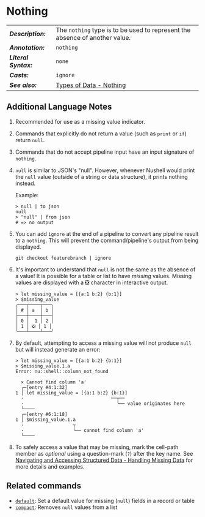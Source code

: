 # Nothing

|                       |                                                                             |
| --------------------- | --------------------------------------------------------------------------- |
| **_Description:_**    | The `nothing` type is to be used to represent the absence of another value. |
| **_Annotation:_**     | `nothing`                                                                   |
| **_Literal Syntax:_** | `none`                                                                      |
| **_Casts:_**          | `ignore`                                                                    |
| **_See also:_**       | [Types of Data - Nothing](/book/types_of_data.md#nothing-null)              |

## Additional Language Notes

1. Recommended for use as a missing value indicator.
1. Commands that explicitly do not return a value (such as `print` or `if`) return `null`.
1. Commands that do not accept pipeline input have an input signature of `nothing`.

1. `null` is similar to JSON's "null". However, whenever Nushell would print the `null` value (outside of a string or data structure), it prints nothing instead.

   Example:

   ```nu
   > null | to json
   null
   > "null" | from json
   # => no output
   ```

1. You can add `ignore` at the end of a pipeline to convert any pipeline result to a `nothing`. This will prevent the command/pipeline's output from being displayed.

   ```nu
   git checkout featurebranch | ignore
   ```

1. It's important to understand that `null` is not the same as the absence of a value! It is possible for a table or list to have _missing_ values. Missing values are displayed with a ❎ character in interactive output.

   ```nu
   > let missing_value = [{a:1 b:2} {b:1}]
   > $missing_value
   ╭───┬────┬───╮
   │ # │ a  │ b │
   ├───┼────┼───┤
   │ 0 │  1 │ 2 │
   │ 1 │ ❎ │ 1 │
   ╰───┴────┴───╯
   ```

1. By default, attempting to access a missing value will not produce `null` but will instead generate an error:

   ```nu
   > let missing_value = [{a:1 b:2} {b:1}]
   > $missing_value.1.a
   Error: nu::shell::column_not_found

     × Cannot find column 'a'
     ╭─[entry #4:1:32]
   1 │ let missing_value = [{a:1 b:2} {b:1}]
     ·                                ──┬──
     ·                                  ╰── value originates here
     ╰────
     ╭─[entry #6:1:18]
   1 │ $missing_value.1.a
     ·                  ┬
     ·                  ╰── cannot find column 'a'
     ╰────
   ```

1. To safely access a value that may be missing, mark the cell-path member as _optional_ using a question-mark (`?`) after the key name.
   See [Navigating and Accessing Structured Data - Handling Missing Data](/book/navigating_structured_data.html#handling-missing-data) for more details and examples.

## Related commands

- [`default`](/commands/docs/default.html): Set a default value for missing (`null`) fields in a record or table
- [`compact`](/commands/docs/compact.html): Removes `null` values from a list
